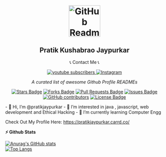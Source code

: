 <h1 align="center">
 <img width="100px" src="https://avatars.githubusercontent.com/u/96579902?s=400&u=0152e7ca7cfb20dab618734f47cddcb95b30c791&v=4" align="center" alt="GitHub Readme Stats" />
 <h2 align="center">Pratik Kushabrao Jaypurkar</h2>
 <p align="center">📞 Contact Me 📞</p>
  </center>
 
<div align="center">
<a href="https://www.youtube.com/c/HackTeachz?sub_confirmation=1">
      <img alt="youtube subscribers" title="Subscribe to my YouTube channel" src="https://freshidea.com/jonah/youtube-api/subscribers-badge.php?label=Subscribers&style=for-the-badge&color=red&labelColor=ce4630"/></a><a href="https://www.youtube.com/c/HackTeachz">
 
<a href="https://www.youtube.com/c/HackTeachz?sub_confirmation=1">
      <img alt="Instagram" title="Instagram" src="https://img.shields.io/badge/Instagram-E4405F?style=for-the-badge&logo=instagram&logoColor=white"/></a>
 
<i>A curated list of awesome Github Profile READMEs</i>

<a href="https://github.com/abhisheknaiidu/awesome-github-profile-readme/stargazers"><img src="https://img.shields.io/github/stars/abhisheknaiidu/awesome-github-profile-readme" alt="Stars Badge"/></a>
<a href="https://github.com/abhisheknaiidu/awesome-github-profile-readme/network/members"><img src="https://img.shields.io/github/forks/abhisheknaiidu/awesome-github-profile-readme" alt="Forks Badge"/></a>
<a href="https://github.com/abhisheknaiidu/awesome-github-profile-readme/pulls"><img src="https://img.shields.io/github/issues-pr/abhisheknaiidu/awesome-github-profile-readme" alt="Pull Requests Badge"/></a>
<a href="https://github.com/abhisheknaiidu/awesome-github-profile-readme/issues"><img src="https://img.shields.io/github/issues/abhisheknaiidu/awesome-github-profile-readme" alt="Issues Badge"/></a>
<a href="https://github.com/abhisheknaiidu/awesome-github-profile-readme/graphs/contributors"><img alt="GitHub contributors" src="https://img.shields.io/github/contributors/abhisheknaiidu/awesome-github-profile-readme?color=2b9348"></a>
<a href="https://github.com/abhisheknaiidu/awesome-github-profile-readme/blob/master/LICENSE"><img src="https://img.shields.io/github/license/abhisheknaiidu/awesome-github-profile-readme?color=2b9348" alt="License Badge"/></a>
 </center>
<div align="left">
- 👋 Hi, I’m @pratikjaypurkar
- 👀 I’m interested in java , javascript, web development and Ethical Hacking
- 🌱 I’m currently learning Computer Engg

Check Out My Profile Here: https://pratikjaypurkar.carrd.co/

<b>⚡ Github Stats </b>


[![Anurag's GitHub stats](https://github-readme-stats.vercel.app/api?username=pratikjaypurkar)](https://github.com/pratikjaypurkar/github-readme-stats)
<br>
[![Top Langs](https://github-readme-stats.vercel.app/api/top-langs/?username=pratikjaypurkar&hide=javascript,html)](https://github.com/pratikjaypurkar/github-readme-stats)


<!---
pratikjaypurkar/pratikjaypurkar is a ✨ special ✨ repository because its `README.md` (this file) appears on your GitHub profile.
You can click the Preview link to take a look at your changes.
--->
